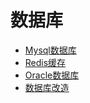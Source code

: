 # 数据库
- [Mysql数据库](./Mysql数据库/)
- [Redis缓存](./Redis缓存/)
- [Oracle数据库](./Oracle数据库/)
- [数据库改造](./数据库改造/)
